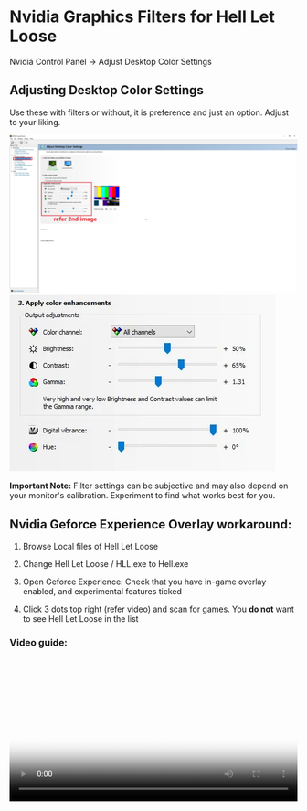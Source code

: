 # Nvidia Graphics Filters for Hell Let Loose

Nvidia Control Panel -> Adjust Desktop Color Settings

## Adjusting Desktop Color Settings

Use these with filters or without, it is preference and just an option. Adjust to your liking.

![Show Location of settings in Nvidia Control Panel](images/Digital_Vibrance.JPG "Nvidia Control Panel")
![Example of Apply Color enhancements](images/Nvidia_Adjust_Desktop_Color_Settings.webp "Settings adjustment")


**Important Note:** Filter settings can be subjective and may also depend on your monitor's calibration. Experiment to find what works best for you.

## Nvidia Geforce Experience Overlay workaround:

1. Browse Local files of Hell Let Loose

1. Change Hell Let Loose / HLL.exe to Hell.exe

1. Open Geforce Experience: Check that you have in-game overlay enabled, and experimental features ticked
  
1. Click 3 dots top right (refer video) and scan for games. You **do not** want to see Hell Let Loose in the list

### Video guide:

<video width="100%" controls poster="videos/nvidia_hll_wa_TN.png">
  <source src="videos/nvidia_hll_wa.mp4" type="video/mp4">
  Your browser does not support the video tag.
</video>
